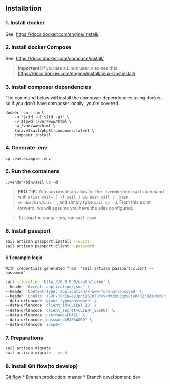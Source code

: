 ## Installation

### 1. Install docker

See: https://docs.docker.com/engine/install/

### 2. Install docker Compose

See: https://docs.docker.com/compose/install/

> **Important!** If you are a Linux user, also see this: https://docs.docker.com/engine/install/linux-postinstall/

### 3. Install composer dependencies

The command below will install the composer dependencies using docker, so if you don't have composer locally, you're
covered.

```shell
docker run --rm \
    -u "$(id -u):$(id -g)" \
    -v $(pwd):/var/www/html \
    -w /var/www/html \
    laravelsail/php81-composer:latest \
    composer install
```

### 4. Generate .env 
```sh
cp .env.example .env
```
### 5. Run the containers

```
./vendor/bin/sail up -d
```

> **PRO TIP:** You can create an alias for the `./vendor/bin/sail` command
> with `alias sail='[ -f sail ] && bash sail || bash vendor/bin/sail'
`, and simply type `sail up -d`. From this point forward, we will assume you have the alias configured.

> To stop the containers, run `sail down`

### 6. Install passport

```sh
sail artisan passport:install --uuids
sail artisan passport:client --password
```
#### 6.1 example login
    
    With credentials generated from: 'sail artisan passport:client --password'
    

```bash    
curl --location 'http://0.0.0.0/oauth/token' \
--header 'Accept: application/json' \
--header 'Content-Type: application/x-www-form-urlencoded' \
--header 'Cookie: XSRF-TOKEN=eyJpdiI6Inl3YXVkMVZoS3gzOCtyRlRZcHZaNmc9PSIsInZhbHVlIjoiU2ltaVQ5bmhZUGNmdjJCUTFZQW1ZTy83Ulc3TmUxZThIcnlkYytnQkkvd2xyZXgxc25RRDBMb0RUWWVMUVgvblcvaHA5NWFlS2taN0FQaW13M1l0ZlFETFJ1UWtwUHhMR1JHaDdodlArRUdKajZOa28yZFRscVJHQXhtUVBVYXIiLCJtYWMiOiI0YTcwMjZhMjA5MWMyNDgzZDEwZjc5Yzg4NjJmMmQxMzNjN2IyNjA1MDlkNTFjZTg2YTU0MTA4ZTBhZjI1ODEwIiwidGFnIjoiIn0%3D; laravel_session=eyJpdiI6Im5RR01oT3BTaTBQOVVXUnl2YzU4c1E9PSIsInZhbHVlIjoiRldzQ0FhRlVNc1QwTy9TUnNHTzB4T1g5Y1dpVXZzdWxpbWo3ZVA3R3JvWFpIazI2YVRRRTFaQjNwaVlUcWhYVGgvc3dCS21ITjQxbmlGUGJ1Y0QxV2NxSWtaYTZWcWpqeStWVWQvVW9yK3Q3a08xSFJEeCtMeWhEdjBmRW9JV1kiLCJtYWMiOiI3Y2Y0Y2YzNTA5NTZlYzdkNzgzMWM4Yzk1NzViMDlkZjU1Y2U2ZWU3YzYzNWEyZmNlYzViZmFjMmUxNTM4YjRkIiwidGFnIjoiIn0%3D' \
--data-urlencode 'grant_type=password' \
--data-urlencode 'client_id=CLIENT_ID' \
--data-urlencode 'client_secret=CLIENT_SECRET' \
--data-urlencode 'username=EMAIL' \
--data-urlencode 'password=PASSWORD' \
--data-urlencode 'scope='
```

### 7. Preparations

```sh
sail artisan migrate
sail artisan migrate --seed
```

### 8. Install Git flow(to develop)
[Git flow](https://www.atlassian.com/br/git/tutorials/comparing-workflows/gitflow-workflow)
    * Branch production: master
    * Branch development: dev
